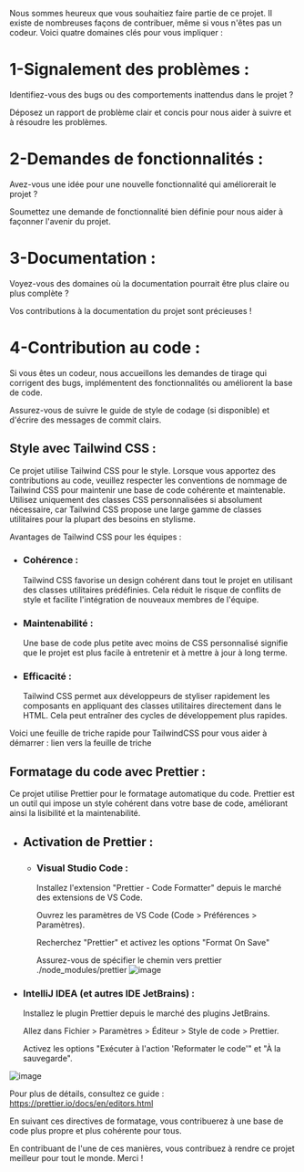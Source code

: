Nous sommes heureux que vous souhaitiez faire partie de ce projet. Il existe de nombreuses façons de contribuer, même si vous n'êtes pas un codeur. Voici quatre domaines clés pour vous impliquer :

# 1-Signalement des problèmes :

Identifiez-vous des bugs ou des comportements inattendus dans le projet ?

Déposez un rapport de problème clair et concis pour nous aider à suivre et à résoudre les problèmes.

# 2-Demandes de fonctionnalités :

Avez-vous une idée pour une nouvelle fonctionnalité qui améliorerait le projet ?

Soumettez une demande de fonctionnalité bien définie pour nous aider à façonner l'avenir du projet.

# 3-Documentation :

Voyez-vous des domaines où la documentation pourrait être plus claire ou plus complète ?

Vos contributions à la documentation du projet sont précieuses !

# 4-Contribution au code :

Si vous êtes un codeur, nous accueillons les demandes de tirage qui corrigent des bugs, implémentent des fonctionnalités ou améliorent la base de code.

Assurez-vous de suivre le guide de style de codage (si disponible) et d'écrire des messages de commit clairs.

## Style avec Tailwind CSS :

Ce projet utilise Tailwind CSS pour le style. Lorsque vous apportez des contributions au code, veuillez respecter les conventions de nommage de Tailwind CSS pour maintenir une base de code cohérente et maintenable. Utilisez uniquement des classes CSS personnalisées si absolument nécessaire, car Tailwind CSS propose une large gamme de classes utilitaires pour la plupart des besoins en stylisme.

Avantages de Tailwind CSS pour les équipes :

- ### Cohérence :

  Tailwind CSS favorise un design cohérent dans tout le projet en utilisant des classes utilitaires prédéfinies. Cela réduit le risque de conflits de style et facilite l'intégration de nouveaux membres de l'équipe.

- ### Maintenabilité :

  Une base de code plus petite avec moins de CSS personnalisé signifie que le projet est plus facile à entretenir et à mettre à jour à long terme.

- ### Efficacité :
  Tailwind CSS permet aux développeurs de styliser rapidement les composants en appliquant des classes utilitaires directement dans le HTML. Cela peut entraîner des cycles de développement plus rapides.

Voici une feuille de triche rapide pour TailwindCSS pour vous aider à démarrer : lien vers la feuille de triche

## Formatage du code avec Prettier :

Ce projet utilise Prettier pour le formatage automatique du code. Prettier est un outil qui impose un style cohérent dans votre base de code, améliorant ainsi la lisibilité et la maintenabilité.

- ## Activation de Prettier :

  - ### Visual Studio Code :

    Installez l'extension "Prettier - Code Formatter" depuis le marché des extensions de VS Code.

    Ouvrez les paramètres de VS Code (Code > Préférences > Paramètres).

    Recherchez "Prettier" et activez les options "Format On Save"

    Assurez-vous de spécifier le chemin vers prettier ./node_modules/prettier
    ![image](https://github.com/abdelhalimjean/entreprises/assets/22223193/512ea292-bf04-4943-abd1-befd77814f19)

- ### IntelliJ IDEA (et autres IDE JetBrains) :

  Installez le plugin Prettier depuis le marché des plugins JetBrains.

  Allez dans Fichier > Paramètres > Éditeur > Style de code > Prettier.

  Activez les options "Exécuter à l'action 'Reformater le code'" et "À la sauvegarde".

![image](https://github.com/abdelhalimjean/entreprises/assets/22223193/021052a3-22ba-44d7-82e2-433fdd989d79)

Pour plus de détails, consultez ce guide : https://prettier.io/docs/en/editors.html

En suivant ces directives de formatage, vous contribuerez à une base de code plus propre et plus cohérente pour tous.

En contribuant de l'une de ces manières, vous contribuez à rendre ce projet meilleur pour tout le monde. Merci !
